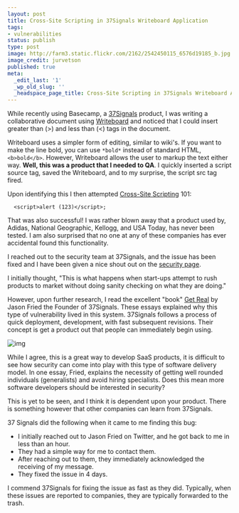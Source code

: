 ```yaml
---
layout: post
title: Cross-Site Scripting in 37Signals Writeboard Application
tags:
- vulnerabilities
status: publish
type: post
image: http://farm3.static.flickr.com/2162/2542450115_6576d19185_b.jpg
image_credit: jurvetson
published: true
meta:
  _edit_last: '1'
  _wp_old_slug: ''
  _headspace_page_title: Cross-Site Scripting in 37Signals Writeboard Application
---
```

While recently using Basecamp, a [37Signals](http://37signals.com/) product, I was writing a collaborative document using [Writeboard](http://writeboard.com/) and noticed that I could insert greater than (>) and less than (<) tags in the document.

Writeboard uses a simpler form of editing, similar to wiki's. If you want to make the line bold, you can use `*bold*` instead of standard HTML, `<b>bold</b>`. However, Writeboard allows the user to markup the text either way. **Well, this was a product that I needed to QA**. I quickly inserted a script source tag, saved the Writeboard, and to my surprise, the script src tag fired.

Upon identifying this I then attempted [Cross-Site Scripting](/2009/05/xss-cross-site-scripting/) 101:
    
      <script>alert (123)</script>;

That was also successful! I was rather blown away that a product used by, Adidas, National Geographic, Kellogg, and USA Today, has never been tested. I am also surprised that no one at any of these companies has ever accidental found this functionality.

I reached out to the security team at 37Signals, and the issue has been fixed and I have been given a nice shout out on the [security page](http://37signals.com/security-response).

I initially thought, "This is what happens when start-ups attempt to rush products to market without doing sanity checking on what they are doing."

However, upon further research, I read the excellent "book" [Get Real](http://gettingreal.37signals.com/toc.php) by Jason Fried the Founder of 37Signals.  These essays explained why this type of vulnerability lived in this system. 37Signals follows a process of quick deployment, development, with fast subsequent revisions. Their concept is get a product out that people can immediately begin using.

![img](http://farm6.static.flickr.com/5214/5454791546_5ec3b4d25f.jpg)

While I agree, this is a great way to develop SaaS products, it is difficult to see how security can come into play with this type of software delivery model. In one essay, Fried, explains the necessity of getting well rounded individuals (generalists) and avoid hiring specialists. Does this mean more software developers should be interested in security?

This is yet to be seen, and I think it is dependent upon your product. There is something however that other companies can learn from 37Signals.

37 Signals did the following when it came to me finding this bug:
*	I initially reached out to Jason Fried on Twitter, and he got back to me in less than an hour.
*	They had a simple way for me to contact them.
*	After reaching out to them, they immediately acknowledged the receiving of my message.
*	They fixed the issue in 4 days.

I commend 37Signals for fixing the issue as fast as they did. Typically, when these issues are reported to companies, they are typically forwarded to the trash.

